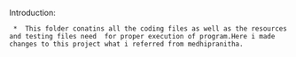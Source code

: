 Introduction:

     *  This folder conatins all the coding files as well as the resources and testing files need  for proper execution of program.Here i made changes to this project what i referred from medhipranitha.
